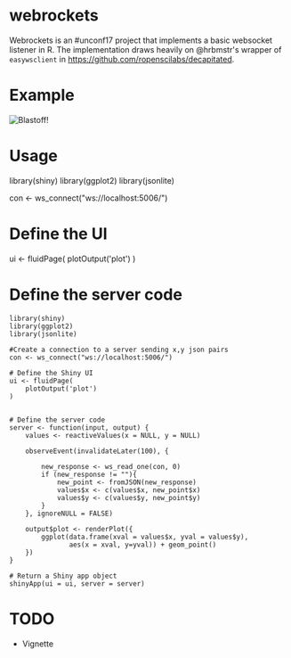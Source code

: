 # webrockets

Webrockets is an #unconf17 project that implements a basic websocket listener in R. The implementation draws heavily on @hrbmstr's wrapper of `easywsclient` in https://github.com/ropenscilabs/decapitated.

# Example
![Blastoff!](https://raw.githubusercontent.com/ropenscilabs/webrockets/master/inst/media/example1.gif)

# Usage
library(shiny)
library(ggplot2)
library(jsonlite)

con <- ws_connect("ws://localhost:5006/")

# Define the UI
ui <- fluidPage(
    plotOutput('plot')
)


# Define the server code
```   
library(shiny)
library(ggplot2)
library(jsonlite)

#Create a connection to a server sending x,y json pairs
con <- ws_connect("ws://localhost:5006/")

# Define the Shiny UI
ui <- fluidPage(
    plotOutput('plot')
)


# Define the server code
server <- function(input, output) {
    values <- reactiveValues(x = NULL, y = NULL)

    observeEvent(invalidateLater(100), {

        new_response <- ws_read_one(con, 0)
        if (new_response != ""){
            new_point <- fromJSON(new_response)
            values$x <- c(values$x, new_point$x)
            values$y <- c(values$y, new_point$y)
        }
    }, ignoreNULL = FALSE)

    output$plot <- renderPlot({
        ggplot(data.frame(xval = values$x, yval = values$y),
               aes(x = xval, y=yval)) + geom_point()
    })
}

# Return a Shiny app object
shinyApp(ui = ui, server = server)
```



# TODO
* Vignette

